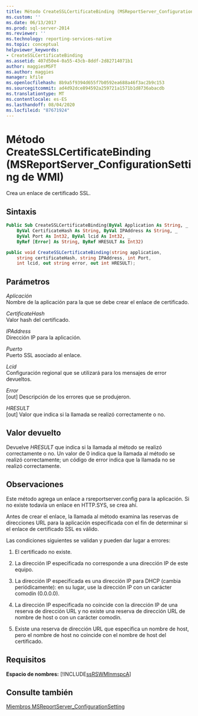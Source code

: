 ```yaml
---
title: Método CreateSSLCertificateBinding (MSReportServer_ConfigurationSetting de WMI) | Microsoft Docs
ms.custom: ''
ms.date: 06/13/2017
ms.prod: sql-server-2014
ms.reviewer: ''
ms.technology: reporting-services-native
ms.topic: conceptual
helpviewer_keywords:
- CreateSSLCertificateBinding
ms.assetid: 407d50e4-0a55-43cb-8ddf-2d82714071b1
author: maggiesMSFT
ms.author: maggies
manager: kfile
ms.openlocfilehash: 8b9a5f9394d655f7b0592ea688a46f3ac2b9c153
ms.sourcegitcommit: ad4d92dce894592a259721a1571b1d8736abacdb
ms.translationtype: MT
ms.contentlocale: es-ES
ms.lasthandoff: 08/04/2020
ms.locfileid: "87671924"
---
```

# <a name="createsslcertificatebinding-method-wmi-msreportserver_configurationsetting"></a>Método CreateSSLCertificateBinding (MSReportServer_ConfigurationSetting de WMI)
  Crea un enlace de certificado SSL.  
  
## <a name="syntax"></a>Sintaxis  
  
```vb  
Public Sub CreateSSLCertificateBinding(ByVal Application As String, _  
    ByVal CertificateHash As String, ByVal IPAddress As String, _  
    ByVal Port As Int32, ByVal lcid As Int32, _  
    ByRef [Error] As String, ByRef HRESULT As Int32)  
```  
  
```csharp  
public void CreateSSLCertificateBinding(string application,   
    string certificateHash, string IPAddress, int Port,   
    int lcid, out string error, out int HRESULT);  
```  
  
## <a name="parameters"></a>Parámetros  
 *Aplicación*  
 Nombre de la aplicación para la que se debe crear el enlace de certificado.  
  
 *CertificateHash*  
 Valor hash del certificado.  
  
 *IPAddress*  
 Dirección IP para la aplicación.  
  
 *Puerto*  
 Puerto SSL asociado al enlace.  
  
 *Lcid*  
 Configuración regional que se utilizará para los mensajes de error devueltos.  
  
 *Error*  
 [out] Descripción de los errores que se produjeron.  
  
 *HRESULT*  
 [out] Valor que indica si la llamada se realizó correctamente o no.  
  
## <a name="return-value"></a>Valor devuelto  
 Devuelve *HRESULT* que indica si la llamada al método se realizó correctamente o no. Un valor de 0 indica que la llamada al método se realizó correctamente; un código de error indica que la llamada no se realizó correctamente.  
  
## <a name="remarks"></a>Observaciones  
 Este método agrega un enlace a rsreportserver.config para la aplicación. Si no existe todavía un enlace en HTTP.SYS, se crea ahí.  
  
 Antes de crear el enlace, la llamada al método examina las reservas de direcciones URL para la aplicación especificada con el fin de determinar si el enlace de certificado SSL es válido.  
  
 Las condiciones siguientes se validan y pueden dar lugar a errores:  
  
1.  El certificado no existe.  
  
2.  La dirección IP especificada no corresponde a una dirección IP de este equipo.  
  
3.  La dirección IP especificada es una dirección IP para DHCP (cambia periódicamente): en su lugar, use la dirección IP con un carácter comodín (0.0.0.0).  
  
4.  La dirección IP especificada no coincide con la dirección IP de una reserva de dirección URL y no existe una reserva de dirección URL de nombre de host o con un carácter comodín.  
  
5.  Existe una reserva de dirección URL que especifica un nombre de host, pero el nombre de host no coincide con el nombre de host del certificado.  
  
## <a name="requirements"></a>Requisitos  
 **Espacio de nombres:** [!INCLUDE[ssRSWMInmspcA](../../includes/ssrswminmspca-md.md)]  
  
## <a name="see-also"></a>Consulte también  
 [Miembros MSReportServer_ConfigurationSetting](msreportserver-configurationsetting-members.md)  
  
  
